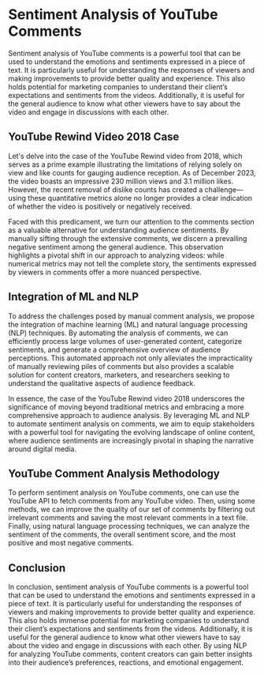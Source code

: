 # Sentiment Analysis of YouTube Comments

Sentiment analysis of YouTube comments is a powerful tool that can be used to understand the emotions and sentiments expressed in a piece of text. 
It is particularly useful for understanding the responses of viewers and making improvements to provide better quality and experience. 
This also holds potential for marketing companies to understand their client’s expectations and sentiments from the videos. 
Additionally, it is useful for the general audience to know what other viewers have to say about the video and engage in discussions with each other.

## YouTube Rewind Video 2018 Case

Let's delve into the case of the YouTube Rewind video from 2018, which serves as a prime example illustrating the limitations of 
relying solely on view and like counts for gauging audience reception. As of December 2023, the video boasts an impressive 230 million views and 3.1 million 
likes. However, the recent removal of dislike counts has created a challenge—using these quantitative metrics alone no 
longer provides a clear indication of whether the video is positively or negatively received.

Faced with this predicament, we turn our attention to the comments section as a valuable alternative for understanding audience sentiments. 
By manually sifting through the extensive comments, we discern a prevailing negative sentiment among the general audience. 
This observation highlights a pivotal shift in our approach to analyzing videos: while numerical metrics may not tell the complete story, 
the sentiments expressed by viewers in comments offer a more nuanced perspective.

## Integration of ML and NLP

To address the challenges posed by manual comment analysis, we propose the integration of machine learning (ML) and natural 
language processing (NLP) techniques. By automating the analysis of comments, we can efficiently process large volumes of 
user-generated content, categorize sentiments, and generate a comprehensive overview of audience perceptions. This automated 
approach not only alleviates the impracticality of manually reviewing piles of comments but also provides a scalable solution 
for content creators, marketers, and researchers seeking to understand the qualitative aspects of audience feedback.

In essence, the case of the YouTube Rewind video 2018 underscores the significance of moving beyond traditional metrics 
and embracing a more comprehensive approach to audience analysis. By leveraging ML and NLP to automate sentiment analysis 
on comments, we aim to equip stakeholders with a powerful tool for navigating the evolving landscape of online content, 
where audience sentiments are increasingly pivotal in shaping the narrative around digital media.

## YouTube Comment Analysis Methodology

To perform sentiment analysis on YouTube comments, one can use the YouTube API to fetch comments from any YouTube video. 
Then, using some methods, we can improve the quality of our set of comments by filtering out irrelevant comments and saving 
the most relevant comments in a text file. Finally, using natural language processing techniques, we can analyze the sentiment 
of the comments, the overall sentiment score, and the most positive and most negative comments.

## Conclusion

In conclusion, sentiment analysis of YouTube comments is a powerful tool that can be used to understand the emotions and 
sentiments expressed in a piece of text. It is particularly useful for understanding the responses of viewers and making 
improvements to provide better quality and experience. This also holds immense potential for marketing companies to understand 
their client’s expectations and sentiments from the videos. Additionally, it is useful for the general audience to know what 
other viewers have to say about the video and engage in discussions with each other. By using NLP for analyzing YouTube comments, 
content creators can gain better insights into their audience’s preferences, reactions, and emotional engagement.
